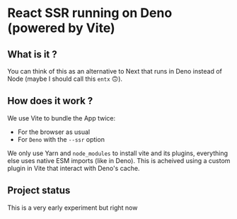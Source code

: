 # React SSR running on Deno (powered by Vite)

## What is it ?

You can think of this as an alternative to Next that runs in Deno instead of Node (maybe I should call this `entx` 🙃).

## How does it work ?

We use Vite to bundle the App twice:

- For the browser as usual
- For `Deno` with the `--ssr` option

We only use Yarn and `node_modules` to install vite and its plugins, everything else uses native ESM imports (like in Deno). This is acheived using a custom plugin in Vite that interact with Deno's cache.

## Project status

This is a very early experiment but right now

